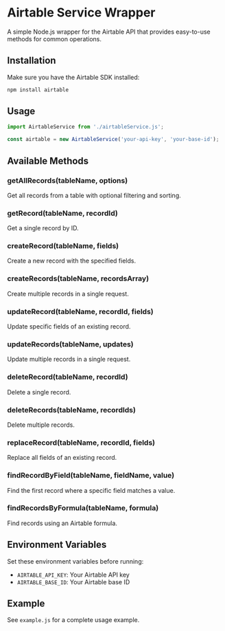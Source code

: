 # Airtable Service Wrapper

A simple Node.js wrapper for the Airtable API that provides easy-to-use methods for common operations.

## Installation

Make sure you have the Airtable SDK installed:
```bash
npm install airtable
```

## Usage

```javascript
import AirtableService from './airtableService.js';

const airtable = new AirtableService('your-api-key', 'your-base-id');
```

## Available Methods

### getAllRecords(tableName, options)
Get all records from a table with optional filtering and sorting.

### getRecord(tableName, recordId)
Get a single record by ID.

### createRecord(tableName, fields)
Create a new record with the specified fields.

### createRecords(tableName, recordsArray)
Create multiple records in a single request.

### updateRecord(tableName, recordId, fields)
Update specific fields of an existing record.

### updateRecords(tableName, updates)
Update multiple records in a single request.

### deleteRecord(tableName, recordId)
Delete a single record.

### deleteRecords(tableName, recordIds)
Delete multiple records.

### replaceRecord(tableName, recordId, fields)
Replace all fields of an existing record.

### findRecordByField(tableName, fieldName, value)
Find the first record where a specific field matches a value.

### findRecordsByFormula(tableName, formula)
Find records using an Airtable formula.

## Environment Variables

Set these environment variables before running:
- `AIRTABLE_API_KEY`: Your Airtable API key
- `AIRTABLE_BASE_ID`: Your Airtable base ID

## Example

See `example.js` for a complete usage example.